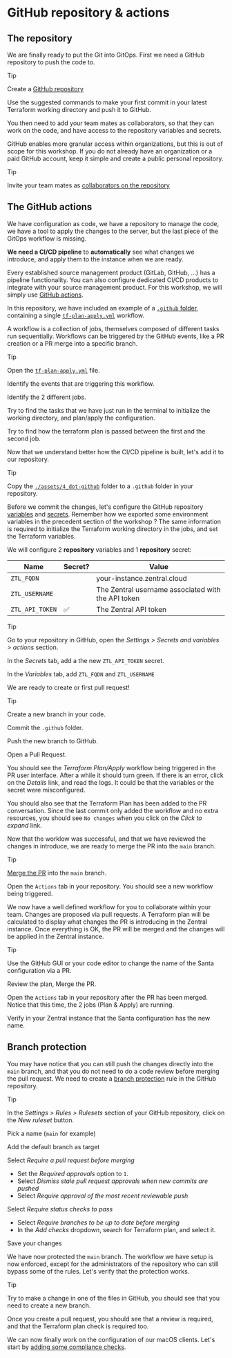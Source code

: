 # GitHub repository & actions

## The repository

We are finally ready to put the Git into GitOps. First we need a GitHub repository to push the code to.

> [!TIP]
>
> Create a [GitHub repository](https://docs.github.com/en/repositories/creating-and-managing-repositories/quickstart-for-repositories)
>
> Use the suggested commands to make your first commit in your latest Terraform working directory and push it to GitHub.

You then need to add your team mates as collaborators, so that they can work on the code, and have access to the repository variables and secrets.

GitHub enables more granular access within organizations, but this is out of scope for this workshop. If you do not already have an organization or a paid GitHub account, keep it simple and create a public personal repository.

> [!TIP]
>
> Invite your team mates as [collaborators on the repository](https://docs.github.com/en/account-and-profile/setting-up-and-managing-your-personal-account-on-github/managing-access-to-your-personal-repositories/inviting-collaborators-to-a-personal-repository#inviting-a-collaborator-to-a-personal-repository)


## The GitHub actions

We have configuration as code, we have a repository to manage the code, we have a tool to apply the changes to the server, but the last piece of the GitOps workflow is missing.

**We need a CI/CD pipeline** to **automatically** see what changes we introduce, and apply them to the instance when we are ready.

Every established source management product (GitLab, GitHub, …) has a pipeline functionality. You can also configure dedicated CI/CD products to integrate with your source management product. For this workshop, we will simply use [GitHub actions](https://docs.github.com/en/actions/learn-github-actions/understanding-github-actions#the-components-of-github-actions).

In this repository, we have included an example of a [`.github` folder](./assets/4_dot-github/), containing a single [`tf-plan-apply.yml`](./assets/4_dot-github/workflows/tf-plan-apply.yml) workflow.

A workflow is a collection of jobs, themselves composed of different tasks run sequentially. Workflows can be triggered by the GitHub events, like a PR creation or a PR merge into a specific branch.

> [!TIP]
> Open the [`tf-plan-apply.yml`](./assets/4_dot-github/workflows/tf-plan-apply.yml) file.
>
> Identify the events that are triggering this workflow.
>
> Identify the 2 different jobs.
>
> Try to find the tasks that we have just run in the terminal to initialize the working directory, and plan/apply the configuration.
>
> Try to find how the terraform plan is passed between the first and the second job.

Now that we understand better how the CI/CD pipeline is built, let's add it to our repository.

> [!TIP]
>  Copy the [`./assets/4_dot-github`](./assets/4_dot-github) folder to a `.github` folder in your repository.

Before we commit the changes, let's configure the GitHub repository [variables](https://docs.github.com/en/actions/learn-github-actions/variables) and [secrets](https://docs.github.com/en/actions/security-guides/using-secrets-in-github-actions). Remember how we exported some environment variables in the precedent section of the workshop ? The same information is required to initialize the Terraform working directory in the jobs, and set the Terraform variables.

We will configure 2 **repository** variables and 1 **repository** secret:

|Name|Secret?|Value|
|---|---|---|
|`ZTL_FQDN`||your-instance.zentral.cloud|
|`ZTL_USERNAME`||The Zentral username associated with the API token|
|`ZTL_API_TOKEN`|✅|The Zentral API token|

> [!TIP]
>  Go to your repository in GitHub, open the _Settings > Secrets and variables > actions_ section.
>
>  In the _Secrets_ tab, add a the new `ZTL_API_TOKEN` secret.
>
> In the _Variables_ tab, add `ZTL_FQDN` and `ZTL_USERNAME`

We are ready to create or first pull request!

> [!TIP]
> Create a new branch in your code.
>
> Commit the `.github` folder.
>
> Push the new branch to GitHub.
>
> Open a Pull Request.

You should see the _Terraform Plan/Apply_ workflow being triggered in the PR user interface. After a while it should turn green. If there is an error, click on the _Details_ link, and read the logs. It could be that the variables or the secret were misconfigured.

You should also see that the Terraform Plan has been added to the PR conversation. Since the last commit only added the workflow and no extra resources, you should see `No changes` when you click on the _Click to expand_ link.

Now that the worklow was successful, and that we have reviewed the changes in introduce, we are ready to merge the PR into the `main` branch.

> [!TIP]
> [Merge the PR](https://docs.github.com/en/pull-requests/collaborating-with-pull-requests/incorporating-changes-from-a-pull-request/merging-a-pull-request) into the `main` branch.
>
> Open the `Actions` tab in your repository. You should see a new workflow being triggered.

We now have a well defined workflow for you to collaborate within your team. Changes are proposed via pull requests. A Terraform plan will be calculated to display what changes the PR is introducing in the Zentral instance. Once everything is OK, the PR will be merged and the changes will be applied in the Zentral instance.

> [!TIP]
> Use the GitHub GUI or your code editor to change the name of the Santa configuration via a PR.
>
> Review the plan, Merge the PR.
>
> Open the `Actions` tab in your repository after the PR has been merged. Notice that this time, the 2 jobs (Plan & Apply) are running.
>
> Verify in your Zentral instance that the Santa configuration has the new name.

## Branch protection

You may have notice that you can still push the changes directly into the `main` branch, and that you do not need to do a code review before merging the pull request. We need to create a [branch protection](https://docs.github.com/en/repositories/configuring-branches-and-merges-in-your-repository/managing-protected-branches/managing-a-branch-protection-rule) rule in the GitHub repository.

> [!TIP]
> In the _Settings > Rules > Rulesets_ section of your GitHub repository, click on the _New ruleset_ button.
>
> Pick a name (`main` for example)
>
> Add the default branch as target
>
> Select _Require a pull request before merging_
>
> - Set the _Required approvals_ option to `1`.
> - Select _Dismiss stale pull request approvals when new commits are pushed_
> - Select _Require approval of the most recent reviewable push_
>
> Select _Require status checks to pass_
>
> - Select _Require branches to be up to date before merging_
> - In the _Add checks_ dropdown, search for Terraform plan, and select it.
>
> Save your changes

We have now protected the `main` branch. The workflow we have setup is now enforced, except for the administrators of the repository who can still bypass some of the rules. Let's verify that the protection works.


> [!TIP]
> Try to make a change in one of the files in GitHub, you should see that you need to create a new branch.
>
> Once you create a pull request, you should see that a review is required, and that the Terraform plan check is required too.

We can now finally work on the configuration of our macOS clients. Let's start by [adding some compliance checks](./5_mscp_compliance_checks.md).
